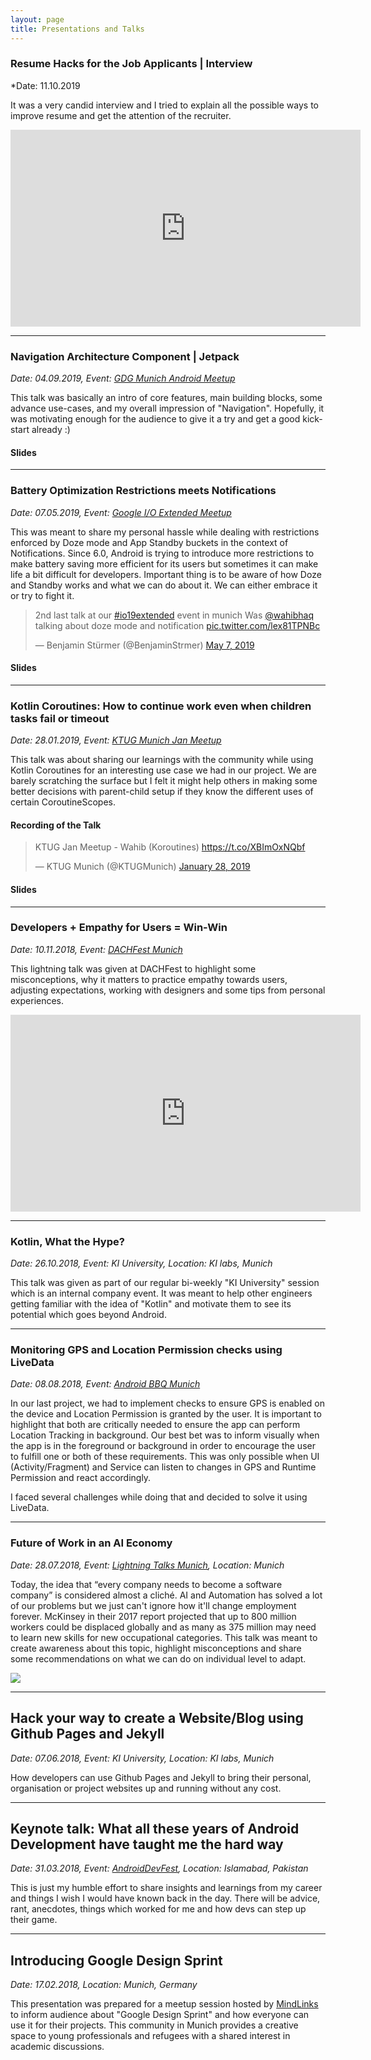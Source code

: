 ```yaml
---
layout: page
title: Presentations and Talks
---
```


### Resume Hacks for the Job Applicants | Interview

*Date: 11.10.2019

It was a very candid interview and I tried to explain all the possible ways to improve resume and get the attention of the recruiter. 

<iframe width="560" height="315" src="https://www.youtube.com/embed/C5kRVEh5N1M" frameborder="0" allow="accelerometer; autoplay; encrypted-media; gyroscope; picture-in-picture" allowfullscreen></iframe>

---

### Navigation Architecture Component | Jetpack

*Date: 04.09.2019, Event: [GDG Munich Android Meetup](https://www.meetup.com/GDG-Munich-Android/events/264156274/)*

This talk was basically an intro of core features, main building blocks, some advance use-cases, and my overall impression of "Navigation". Hopefully, it was motivating enough for the audience to give it a try and get a good kick-start already :)


#### Slides

<script async class="speakerdeck-embed" data-id="a5fd62847e0a45dd8772fa5f0cd818c3" data-ratio="1.77777777777778" src="//speakerdeck.com/assets/embed.js"></script>

---

### Battery Optimization Restrictions meets Notifications

*Date: 07.05.2019, Event: [Google I/O Extended Meetup](https://www.meetup.com/GDG-Munich-Android/events/260535959/)*

This was meant to share my personal hassle while dealing with restrictions enforced by Doze mode and App Standby buckets in the context of Notifications. Since 6.0, Android is trying to introduce more restrictions to make battery saving more efficient for its users but sometimes it can make life a bit difficult for developers. Important thing is to be aware of how Doze and Standby works and what we can do about it. We can either embrace it or try to fight it.

<blockquote class="twitter-tweet"><p lang="en" dir="ltr">2nd last talk at our <a href="https://twitter.com/hashtag/io19extended?src=hash&amp;ref_src=twsrc%5Etfw">#io19extended</a> event in munich Was <a href="https://twitter.com/wahibhaq?ref_src=twsrc%5Etfw">@wahibhaq</a> talking about doze mode and notification <a href="https://t.co/lex81TPNBc">pic.twitter.com/lex81TPNBc</a></p>&mdash; Benjamin Stürmer (@BenjaminStrmer) <a href="https://twitter.com/BenjaminStrmer/status/1125874581292691456?ref_src=twsrc%5Etfw">May 7, 2019</a></blockquote> <script async src="https://platform.twitter.com/widgets.js" charset="utf-8"></script>

#### Slides

<script async class="speakerdeck-embed" data-id="ddc64f16a3e84232af6e519a4ea635ec" data-ratio="1.77777777777778" src="//speakerdeck.com/assets/embed.js"></script>

---

### Kotlin Coroutines: How to continue work even when children tasks fail or timeout

*Date: 28.01.2019, Event: [KTUG Munich Jan Meetup](https://www.meetup.com/Kotlin-User-Group-Munich/events/257927489/)*

This talk was about sharing our learnings with the community while using Kotlin Coroutines for an interesting use case we had in our project. We are barely scratching the surface but I felt it might help others in making some better decisions with parent-child setup if they know the different uses of certain CoroutineScopes. 

#### Recording of the Talk

<blockquote class="twitter-tweet" data-lang="en"><p lang="in" dir="ltr">KTUG Jan Meetup - Wahib (Koroutines) <a href="https://t.co/XBImOxNQbf">https://t.co/XBImOxNQbf</a></p>&mdash; KTUG Munich (@KTUGMunich) <a href="https://twitter.com/KTUGMunich/status/1089953855700226050?ref_src=twsrc%5Etfw">January 28, 2019</a></blockquote>
<script async src="https://platform.twitter.com/widgets.js" charset="utf-8"></script>

#### Slides

<script async class="speakerdeck-embed" data-id="57153cc20afc4883b10df98e95f42007" data-ratio="1.77777777777778" src="//speakerdeck.com/assets/embed.js"></script>

---

### Developers + Empathy for Users = Win-Win

*Date: 10.11.2018, Event: [DACHFest Munich](https://dachfest.com/)*

This lightning talk was given at DACHFest to highlight some misconceptions, why it matters to practice empathy towards users, adjusting expectations, working with designers and some tips from personal experiences.

<iframe width="560" height="315" src="https://www.youtube.com/embed/C1dGglWnxF4" frameborder="0" allow="accelerometer; autoplay; encrypted-media; gyroscope; picture-in-picture" allowfullscreen></iframe>


<script async class="speakerdeck-embed" data-id="27acd748e48e45cfae8214b0ea634b73" data-ratio="1.77777777777778" src="//speakerdeck.com/assets/embed.js"></script>

---

### Kotlin, What the Hype?

*Date: 26.10.2018, Event: KI University, Location: KI labs, Munich*

This talk was given as part of our regular bi-weekly "KI University" session which is an internal company event. It was meant to help other engineers getting familiar with the idea of "Kotlin" and motivate them to see its potential which goes beyond Android.

<script async class="speakerdeck-embed" data-id="dcb3a30f07c5409ca21fa773445e7f6b" data-ratio="1.77777777777778" src="//speakerdeck.com/assets/embed.js"></script>

---

### Monitoring GPS and Location Permission checks using LiveData

*Date: 08.08.2018, Event: [Android BBQ Munich](https://www.meetup.com/GDG-Munich-Android/events/251431459/)*

In our last project, we had to implement checks to ensure GPS is enabled on the device and Location Permission is granted by the user. It is important to highlight that both are critically needed to ensure the app can perform Location Tracking in background. Our best bet was to inform visually when the app is in the foreground or background in order to encourage the user to fulfill one or both of these requirements. This was only possible when UI (Activity/Fragment) and Service can listen to changes in GPS and Runtime Permission and react accordingly.

I faced several challenges while doing that and decided to solve it using LiveData. 

<script async class="speakerdeck-embed" data-id="0c5bc59951394469abb1137c349415ff" data-ratio="1.77777777777778" src="//speakerdeck.com/assets/embed.js"></script>


---

### Future of Work in an AI Economy

*Date: 28.07.2018, Event: [Lightning Talks Munich](https://www.facebook.com/events/1982521875115551/), Location: Munich*

Today, the idea that “every company needs to become a software company” is considered almost a cliché. AI and Automation has solved a lot of our problems but we just can't ignore how it'll change employment forever. McKinsey in their 2017 report projected that up to 800 million workers could be displaced globally and as many as 375 million may need to learn new skills for new occupational categories. This talk was meant to create awareness about this topic, highlight misconceptions and share some recommendations on what we can do on individual level to adapt.

[![](http://img.youtube.com/vi/blIvBBv8DQY/0.jpg)](http://www.youtube.com/watch?v=blIvBBv8DQY "Future of Work in AI Economy")


<script async class="speakerdeck-embed" data-id="f819ae07935a475c82c3f71d578e9e12" data-ratio="1.77777777777778" src="//speakerdeck.com/assets/embed.js"></script>

--- 

## Hack your way to create a Website/Blog using Github Pages and Jekyll

*Date: 07.06.2018, Event: KI University, Location: KI labs, Munich*

How developers can use Github Pages and Jekyll to bring their personal, organisation or project websites up and running without any cost.

<script async class="speakerdeck-embed" data-id="764807e89b8a4c19862ff4e1453e7070" data-ratio="1.77777777777778" src="//speakerdeck.com/assets/embed.js"></script>

---

## Keynote talk: What all these years of Android Development have taught me the hard way

*Date: 31.03.2018, Event: [AndroidDevFest](https://www.facebook.com/events/2028371470710712/), Location: Islamabad, Pakistan*

This is just my humble effort to share insights and learnings from my career and things I wish I would have known back in the day. There will be advice, rant, anecdotes, things which worked for me and how devs can step up their game.

<script async class="speakerdeck-embed" data-id="68a88f909e684780911573531866dea0" data-ratio="1.77777777777778" src="//speakerdeck.com/assets/embed.js"></script>

--- 

## Introducing Google Design Sprint

*Date: 17.02.2018, Location: Munich, Germany*

This presentation was prepared for a meetup session hosted by [MindLinks](http://www.mindlinks.de/) to inform audience about "Google Design Sprint" and how everyone can use it for their projects. This community in Munich provides a creative space to young professionals and refugees with a shared interest in academic discussions.

<script async class="speakerdeck-embed" data-id="b13b5fb5ca704e12b461500057b88ab0" data-ratio="1.77777777777778" src="//speakerdeck.com/assets/embed.js"></script>

